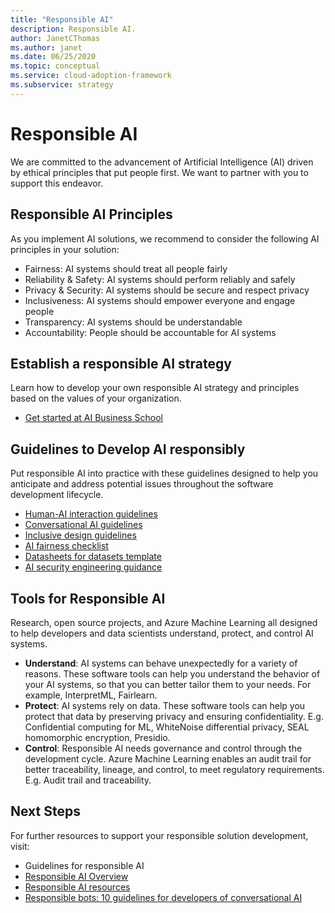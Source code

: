 ```yaml
---
title: "Responsible AI"
description: Responsible AI.
author: JanetCThomas
ms.author: janet
ms.date: 06/25/2020
ms.topic: conceptual
ms.service: cloud-adoption-framework
ms.subservice: strategy
---
```


# Responsible AI

We are committed to the advancement of Artificial Intelligence (AI) driven by ethical principles that put people first. We want to partner with you to support this endeavor.

## Responsible AI Principles

As you implement AI solutions, we recommend to consider the following AI principles in your solution:

- Fairness: AI systems should treat all people fairly
- Reliability & Safety: AI systems should perform reliably and safely
- Privacy & Security: AI systems should be secure and respect privacy
- Inclusiveness: AI systems should empower everyone and engage people
- Transparency: AI systems should be understandable
- Accountability: People should be accountable for AI systems

## Establish a responsible AI strategy

Learn how to develop your own responsible AI strategy and principles based on the values of your organization.

- [Get started at AI Business School](https://www.microsoft.com/ai/ai-business-school?SilentAuth=1#primaryR7)

## Guidelines to Develop AI responsibly

Put responsible AI into practice with these guidelines designed to help you anticipate and address potential issues throughout the software development lifecycle.

- [Human-AI interaction guidelines](https://aka.ms/aiguidelines)
- [Conversational AI guidelines](https://www.microsoft.com/research/publication/responsible-bots/)
- [Inclusive design guidelines](https://www.microsoft.com/design/inclusive/)
- [AI fairness checklist](https://query.prod.cms.rt.microsoft.com/cms/api/am/binary/RE4t6dA)
- [Datasheets for datasets template](https://query.prod.cms.rt.microsoft.com/cms/api/am/binary/RE4t8QB)
- [AI security engineering guidance](https://blogs.microsoft.com/on-the-issues/2019/12/06/ai-machine-learning-security/)

## Tools for Responsible AI

Research, open source projects, and Azure Machine Learning all designed to help developers and data scientists understand, protect, and control AI systems.

- **Understand**: AI systems can behave unexpectedly for a variety of reasons. These software tools can help you understand the behavior of your AI systems, so that you can better tailor them to your needs. For example, InterpretML, Fairlearn.
- **Protect**:  AI systems rely on data. These software tools can help you protect that data by preserving privacy and ensuring confidentiality. E.g. Confidential computing for ML, WhiteNoise differential privacy, SEAL homomorphic encryption, Presidio.
- **Control**:  Responsible AI needs governance and control through the development cycle. Azure Machine Learning enables an audit trail for better traceability, lineage, and control, to meet regulatory requirements. E.g. Audit trail and traceability.

## Next Steps

For further resources to support your responsible solution development, visit:

- Guidelines for responsible AI
- [Responsible AI Overview](https://www.microsoft.com/ai/responsible-ai?activetab=pivot1:primaryr6)
- [Responsible AI resources](https://www.microsoft.com/ai/responsible-ai-resources)
- [Responsible bots: 10 guidelines for developers of conversational AI](https://www.microsoft.com/research/publication/responsible-bots/)
